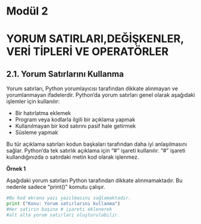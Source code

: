 # Modül 2 
# YORUM SATIRLARI,DEĞİŞKENLER, VERİ TİPLERİ VE OPERATÖRLER
## 2.1. Yorum Satırlarını Kullanma

Yorum satırları, Python yorumlayıcısı tarafından dikkate alınmayan ve yorumlanmayan ifadelerdir. Python’da yorum satırları genel olarak aşağıdaki işlemler için kullanılır:
* Bir hatırlatma eklemek
* Program veya kodlarla ilgili bir açıklama yapmak
* Kullanılmayan bir kod satırını pasif hale getirmek
* Süsleme yapmak

Bu tür açıklama satırları kodun başkaları tarafından daha iyi anlaşılmasını sağlar. Python’da tek satırlık açıklama için “#” işareti kullanılır. “#” işareti kullandığınızda o satırdaki metin kod olarak işlenmez.

**Örnek 1**

Aşağıdaki yorum satırları Python tarafından dikkate alınmamaktadır. Bu nedenle sadece “print()” komutu çalışır.

```python
#Bu kod ekrana yazı yazılmasını sağlamaktadır. 
print ("Konu: Yorum satırlarını kullanma") 
#Her satırın başına # işareti eklenerek
#alt alta yorum satırları oluşturulabilir.
